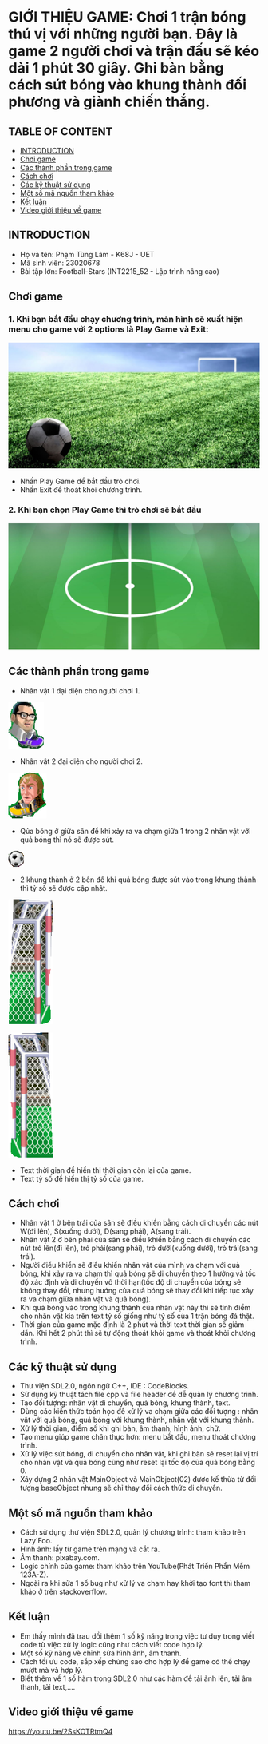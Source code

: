 # GIỚI THIỆU GAME: Chơi 1 trận bóng thú vị với những người bạn. Đây là game 2 người chơi và trận đấu sẽ kéo dài 1 phút 30 giây. Ghi bàn bằng cách sút bóng vào khung thành đối phương và giành chiến thắng.
## TABLE OF CONTENT
* [INTRODUCTION](#introduction)
* [Chơi game](#chơi-game)
* [Các thành phần trong game](#các-thành-phần-trong-game)
* [Cách chơi](#cách-chơi)
* [Các kỹ thuật sử dụng](#các-kỹ-thuật-sử-dụng)
* [Một số mã nguồn tham khảo](#một-số-mã-nguồn-tham-khảo)
* [Kết luận](#kết-luận)
* [Video giới thiệu về game](#video-giới-thiệu-về-game)
## INTRODUCTION
- Họ và tên: Phạm Tùng Lâm - K68J - UET
- Mã sinh viên: 23020678
- Bài tập lớn: Football-Stars (INT2215_52 - Lập trình nâng cao)
## Chơi game 
### 1. Khi bạn bắt đầu chạy chương trình, màn hình sẽ xuất hiện menu cho game với 2 options là Play Game và Exit:
![im](start_menu_game.png)
- Nhấn Play Game để bắt đầu trò chơi.
- Nhấn Exit để thoát khỏi chương trình.
### 2.  Khi bạn chọn Play Game thì trò chơi sẽ bắt đầu
![im](field02.png)

## Các thành phần trong game
- Nhân vật 1 đại diện cho người chơi 1.
 
![im](nv1.png)
- Nhân vật 2 đại diện cho người chơi 2.
  
![im](nv2.png)
- Qủa bóng ở giữa sân để khi xảy ra va chạm giữa 1 trong 2 nhân vật với quả bóng thì nó sẽ được sút.
  
![im](ball.png)  
- 2 khung thành ở 2 bên để khi quả bóng được sút vào trong khung thành thì tỷ số sẽ được cập nhât.

![im](khungthanh.png)

![im](khungthanh(02).png)
- Text thời gian để hiển thị thời gian còn lại của game.
- Text tỷ số để hiển thị tỷ số của game.
## Cách chơi
- Nhân vật 1 ở bên trái của sân sẽ điều khiển bằng cách di chuyển các nút W(đi lên), S(xuống dưới), D(sang phải), A(sang trái).
- Nhân vật 2 ở bên phải của sân sẽ điều khiển bằng cách di chuyển các nút trỏ lên(đi lên), trỏ phải(sang phải), trỏ dưới(xuống dưới), trỏ trái(sang trái).
- Người điều khiển sẽ điều khiển nhân vật của mình va chạm với quả bóng, khi xảy ra va chạm thì quả bóng sẽ di chuyển theo 1 hướng và tốc độ xác định và di chuyển vô thời hạn(tốc độ di chuyển của bóng sẽ không thay đổi, nhưng hướng của quả bóng sẽ thay đổi khi tiếp tục xảy ra va chạm giữa nhân vật và quả bóng).
- Khi quả bóng vào trong khung thành của nhân vật này thì sẽ tính điểm cho nhân vật kia trên text tỷ số giống như tỷ số của 1 trận bóng đá thật.
- Thời gian của game mặc định là 2 phút và thời text thời gian sẽ giảm dần. Khi hết 2 phút thì sẽ tự động thoát khỏi game và thoát khỏi chương trình.
## Các kỹ thuật sử dụng
- Thư viện SDL2.0, ngôn ngữ C++, IDE : CodeBlocks.
- Sử dụng kỹ thuật tách file cpp và file header để dễ quản lý chương trình.
- Tạo đối tượng: nhân vật di chuyển, quả bóng, khung thành, text.
- Dùng các kiến thức toán học để xử lý va chạm giữa các đối tượng : nhân vật với quả bóng, quả bóng với khung thành, nhân vật với khung thành.
- Xử lý thời gian, điểm số khi ghi bàn, âm thanh, hình ảnh, chữ.
- Tạo menu giúp game chân thực hơn: menu bắt đầu, menu thoát chương trình.
- Xử lý việc sút bóng, di chuyển cho nhân vật, khi ghi bàn sẽ reset lại vị trí cho nhân vật và quả bóng cũng như reset lại tốc độ của quả bóng bằng 0.
- Xây dựng 2 nhân vật MainObject và MainObject(02) được kế thừa từ đối tượng baseObject nhưng sẽ chỉ thay đổi cách thức di chuyển.

## Một số mã nguồn tham khảo
- Cách sử dụng thư viện SDL2.0, quản lý chương trình: tham khảo trên Lazy'Foo.
- Hình ảnh: lấy từ game trên mạng và cắt ra.
- Âm thanh: pixabay.com.
- Logic chính của game: tham khảo trên YouTube(Phát Triển Phần Mềm 123A-Z).
- Ngoài ra khi sửa 1 số bug như xử lý va chạm hay khởi tạo font thì tham khảo ở trên stackoverflow.
## Kết luận
- Em thấy mình đã trau dồi thêm 1 số kỹ năng trong việc tư duy trong viết code từ việc xử lý logic cũng như cách viết code hợp lý.
- Một số kỹ năng vè chỉnh sửa hình ảnh, âm thanh.
- Cách tối ưu code, sắp xếp chúng sao cho hợp lý để game có thể chạy mượt mà và hợp lý.
- Biết thêm về 1 số hàm trong SDL2.0 như các hàm để tải ảnh lên, tải âm thanh, tải text,....
## Video giới thiệu về game
https://youtu.be/2SsKOTRtmQ4
